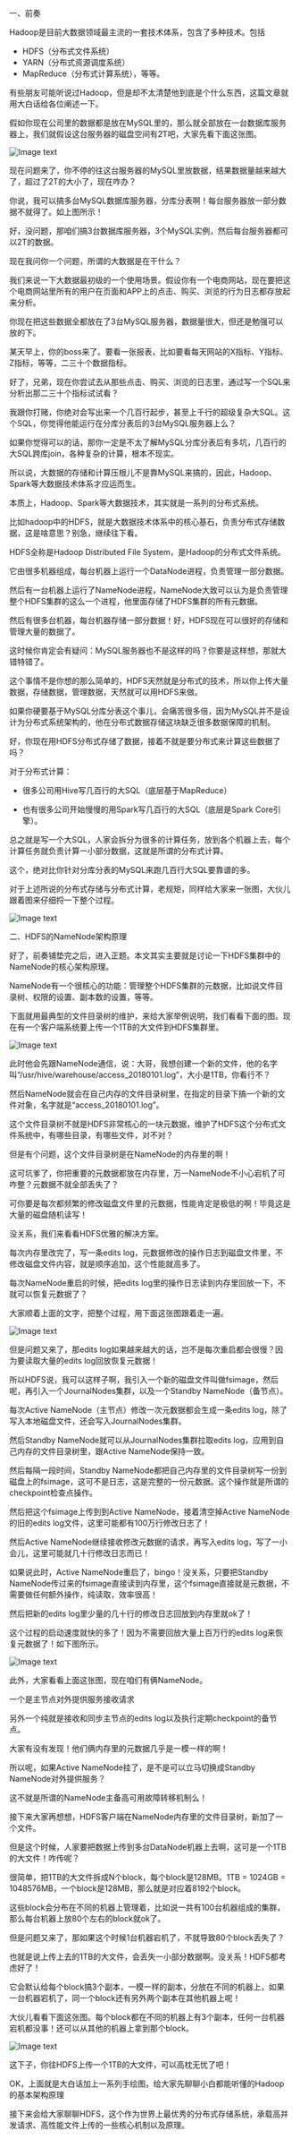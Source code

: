 一、前奏

Hadoop是目前大数据领域最主流的一套技术体系，包含了多种技术。包括

* HDFS（分布式文件系统）
* YARN（分布式资源调度系统）
* MapReduce（分布式计算系统），等等。

有些朋友可能听说过Hadoop，但是却不太清楚他到底是个什么东西，这篇文章就用大白话给各位阐述一下。

假如你现在公司里的数据都是放在MySQL里的，那么就全部放在一台数据库服务器上，我们就假设这台服务器的磁盘空间有2T吧，大家先看下面这张图。

![Image text](img/1586397422.jpg)

现在问题来了，你不停的往这台服务器的MySQL里放数据，结果数据量越来越大了，超过了2T的大小了，现在咋办？

你说，我可以搞多台MySQL数据库服务器，分库分表啊！每台服务器放一部分数据不就得了。如上图所示！

好，没问题，那咱们搞3台数据库服务器，3个MySQL实例，然后每台服务器都可以2T的数据。

现在我问你一个问题，所谓的大数据是在干什么？

我们来说一下大数据最初级的一个使用场景。假设你有一个电商网站，现在要把这个电商网站里所有的用户在页面和APP上的点击、购买、浏览的行为日志都存放起来分析。

你现在把这些数据全都放在了3台MySQL服务器，数据量很大，但还是勉强可以放的下。

某天早上，你的boss来了。要看一张报表，比如要看每天网站的X指标、Y指标、Z指标，等等，二三十个数据指标。

好了，兄弟，现在你尝试去从那些点击、购买、浏览的日志里，通过写一个SQL来分析出那二三十个指标试试看？

我跟你打赌，你绝对会写出来一个几百行起步，甚至上千行的超级复杂大SQL。这个SQL，你觉得他能运行在分库分表后的3台MySQL服务器上么？

如果你觉得可以的话，那你一定是不太了解MySQL分库分表后有多坑，几百行的大SQL跨库join，各种复杂的计算，根本不现实。

所以说，大数据的存储和计算压根儿不是靠MySQL来搞的，因此，Hadoop、Spark等大数据技术体系才应运而生。

本质上，Hadoop、Spark等大数据技术，其实就是一系列的分布式系统。

比如hadoop中的HDFS，就是大数据技术体系中的核心基石，负责分布式存储数据，这是啥意思？别急，继续往下看。

HDFS全称是Hadoop Distributed File System，是Hadoop的分布式文件系统。

它由很多机器组成，每台机器上运行一个DataNode进程，负责管理一部分数据。

然后有一台机器上运行了NameNode进程，NameNode大致可以认为是负责管理整个HDFS集群的这么一个进程，他里面存储了HDFS集群的所有元数据。

然后有很多台机器，每台机器存储一部分数据！好，HDFS现在可以很好的存储和管理大量的数据了。

这时候你肯定会有疑问：MySQL服务器也不是这样的吗？你要是这样想，那就大错特错了。

这个事情不是你想的那么简单的，HDFS天然就是分布式的技术，所以你上传大量数据，存储数据，管理数据，天然就可以用HDFS来做。

如果你硬要基于MySQL分库分表这个事儿，会痛苦很多倍，因为MySQL并不是设计为分布式系统架构的，他在分布式数据存储这块缺乏很多数据保障的机制。

好，你现在用HDFS分布式存储了数据，接着不就是要分布式来计算这些数据了吗？

对于分布式计算：

* 很多公司用Hive写几百行的大SQL（底层基于MapReduce）

* 也有很多公司开始慢慢的用Spark写几百行的大SQL（底层是Spark Core引擎）。

总之就是写一个大SQL，人家会拆分为很多的计算任务，放到各个机器上去，每个计算任务就负责计算一小部分数据，这就是所谓的分布式计算。

这个，绝对比你针对分库分表的MySQL来跑几百行大SQL要靠谱的多。

对于上述所说的分布式存储与分布式计算，老规矩，同样给大家来一张图，大伙儿跟着图来仔细捋一下整个过程。

![Image text](img/1586397856.jpg)

二、HDFS的NameNode架构原理

好了，前奏铺垫完之后，进入正题。本文其实主要就是讨论一下HDFS集群中的NameNode的核心架构原理。

NameNode有一个很核心的功能：管理整个HDFS集群的元数据，比如说文件目录树、权限的设置、副本数的设置，等等。

下面就用最典型的文件目录树的维护，来给大家举例说明，我们看看下面的图。现在有一个客户端系统要上传一个1TB的大文件到HDFS集群里。

![Image text](img/1586397933.jpg)

此时他会先跟NameNode通信，说：大哥，我想创建一个新的文件，他的名字叫“/usr/hive/warehouse/access_20180101.log”，大小是1TB，你看行不？

然后NameNode就会在自己内存的文件目录树里，在指定的目录下搞一个新的文件对象，名字就是“access_20180101.log”。

这个文件目录树不就是HDFS非常核心的一块元数据，维护了HDFS这个分布式文件系统中，有哪些目录，有哪些文件，对不对？

但是有个问题，这个文件目录树是在NameNode的内存里的啊！

这可坑爹了，你把重要的元数据都放在内存里，万一NameNode不小心宕机了可咋整？元数据不就全部丢失了？

可你要是每次都频繁的修改磁盘文件里的元数据，性能肯定是极低的啊！毕竟这是大量的磁盘随机读写！

没关系，我们来看看HDFS优雅的解决方案。

每次内存里改完了，写一条edits log，元数据修改的操作日志到磁盘文件里，不修改磁盘文件内容，就是顺序追加，这个性能就高多了。

每次NameNode重启的时候，把edits log里的操作日志读到内存里回放一下，不就可以恢复元数据了？

大家顺着上面的文字，把整个过程，用下面这张图跟着走一遍。

![Image text](img/1586398019.jpg)

但是问题又来了，那edits log如果越来越大的话，岂不是每次重启都会很慢？因为要读取大量的edits log回放恢复元数据！

所以HDFS说，我可以这样子啊，我引入一个新的磁盘文件叫做fsimage，然后呢，再引入一个JournalNodes集群，以及一个Standby NameNode（备节点）。

每次Active NameNode（主节点）修改一次元数据都会生成一条edits log，除了写入本地磁盘文件，还会写入JournalNodes集群。

然后Standby NameNode就可以从JournalNodes集群拉取edits log，应用到自己内存的文件目录树里，跟Active NameNode保持一致。

然后每隔一段时间，Standby NameNode都把自己内存里的文件目录树写一份到磁盘上的fsimage，这可不是日志，这是完整的一份元数据。这个操作就是所谓的checkpoint检查点操作。

然后把这个fsimage上传到到Active NameNode，接着清空掉Active NameNode的旧的edits log文件，这里可能都有100万行修改日志了！

然后Active NameNode继续接收修改元数据的请求，再写入edits log，写了一小会儿，这里可能就几十行修改日志而已！

如果说此时，Active NameNode重启了，bingo！没关系，只要把Standby NameNode传过来的fsimage直接读到内存里，这个fsimage直接就是元数据，不需要做任何额外操作，纯读取，效率很高！

然后把新的edits log里少量的几十行的修改日志回放到内存里就ok了！

这个过程的启动速度就快的多了！因为不需要回放大量上百万行的edits log来恢复元数据了！如下图所示。

![Image text](img/1586398125.jpg)

此外，大家看看上面这张图，现在咱们有俩NameNode。

一个是主节点对外提供服务接收请求

另外一个纯就是接收和同步主节点的edits log以及执行定期checkpoint的备节点。

大家有没有发现！他们俩内存里的元数据几乎是一模一样的啊！

所以呢，如果Active NameNode挂了，是不是可以立马切换成Standby NameNode对外提供服务？

这不就是所谓的NameNode主备高可用故障转移机制么！

接下来大家再想想，HDFS客户端在NameNode内存里的文件目录树，新加了一个文件。

但是这个时候，人家要把数据上传到多台DataNode机器上去啊，这可是一个1TB的大文件！咋传呢？

很简单，把1TB的大文件拆成N个block，每个block是128MB。1TB = 1024GB = 1048576MB，一个block是128MB，那么就是对应着8192个block。

这些block会分布在不同的机器上管理着，比如说一共有100台机器组成的集群，那么每台机器上放80个左右的block就ok了。

但是问题又来了，那如果这个时候1台机器宕机了，不就导致80个block丢失了？

也就是说上传上去的1TB的大文件，会丢失一小部分数据啊。没关系！HDFS都考虑好了！

它会默认给每个block搞3个副本，一模一样的副本，分放在不同的机器上，如果一台机器宕机了，同一个block还有另外两个副本在其他机器上呢！

大伙儿看看下面这张图。每个block都在不同的机器上有3个副本，任何一台机器宕机都没事！还可以从其他的机器上拿到那个block。

![Image text](img/1586398357.jpg)

这下子，你往HDFS上传一个1TB的大文件，可以高枕无忧了吧！

OK，上面就是大白话加上一系列手绘图，给大家先聊聊小白都能听懂的Hadoop的基本架构原理

接下来会给大家聊聊HDFS，这个作为世界上最优秀的分布式存储系统，承载高并发请求、高性能文件上传的一些核心机制以及原理。
